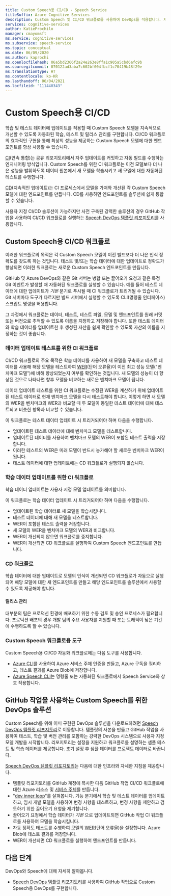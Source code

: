 ```yaml
---
title: Custom Speech용 CI/CD - Speech Service
titleSuffix: Azure Cognitive Services
description: Custom Speech 및 CI/CD 워크플로를 사용하여 DevOps를 적용합니다. 자체 프로젝트를 위해 기존 DevOps 솔루션을 구현합니다.
services: cognitive-services
author: KatieProchilo
manager: cmayomsft
ms.service: cognitive-services
ms.subservice: speech-service
ms.topic: conceptual
ms.date: 06/09/2020
ms.author: kaprochi
ms.openlocfilehash: 06a5bd2366f2a24e263e8ffa1c905a5cbd6afc9b
ms.sourcegitcommit: 070122ad3aba7c602bf004fbcf1c70419b48f29e
ms.translationtype: HT
ms.contentlocale: ko-KR
ms.lasthandoff: 06/04/2021
ms.locfileid: "111440343"
---
```

# <a name="cicd-for-custom-speech"></a>Custom Speech용 CI/CD

학습 및 테스트 데이터에 업데이트를 적용할 때 Custom Speech 모델을 지속적으로 개선할 수 있도록 자동화된 학습, 테스트 및 릴리스 관리를 구현합니다. CI/CD 워크플로의 효과적인 구현을 통해 최상의 성능을 제공하는 Custom Speech 모델에 대한 엔드포인트를 항상 사용할 수 있습니다.

[CI](/devops/develop/what-is-continuous-integration)(연속 통합)는 공유 리포지토리에서 자주 업데이트를 커밋하고 자동 빌드를 수행하는 엔지니어링 방식입니다. Custom Speech를 위한 CI 워크플로는 이전 모델보다 더 나은 성능을 발휘하도록 데이터 원본에서 새 모델을 학습시키고 새 모델에 대한 자동화된 테스트를 수행합니다.

[CD](/devops/deliver/what-is-continuous-delivery)(지속적인 업데이트)는 CI 프로세스에서 모델을 가져와 개선된 각 Custom Speech 모델에 대한 엔드포인트를 만듭니다. CD를 사용하면 엔드포인트를 솔루션에 쉽게 통합할 수 있습니다.

사용자 지정 CI/CD 솔루션이 가능하지만 사전 구축된 강력한 솔루션의 경우 GitHub 작업을 사용하여 CI/CD 워크플로를 실행하는 [Speech DevOps 템플릿 리포지토리](https://github.com/Azure-Samples/Speech-Service-DevOps-Template)를 사용합니다.

## <a name="cicd-workflows-for-custom-speech"></a>Custom Speech용 CI/CD 워크플로

이러한 워크플로의 목적은 각 Custom Speech 모델이 이전 빌드보다 더 나은 인식 정확도를 갖도록 하는 것입니다. 테스트 및/또는 학습 데이터에 대한 업데이트로 정확도가 향상되면 이러한 워크플로는 새로운 Custom Speech 엔드포인트를 만듭니다.

GitHub 및 Azure DevOps와 같은 Git 서버는 병합 또는 끌어오기 요청과 같은 특정 Git 이벤트가 발생할 때 자동화된 워크플로를 실행할 수 있습니다. 예를 들어 테스트 데이터에 대한 업데이트가 *기본* 분기로 푸시될 때 CI 워크플로가 트리거될 수 있습니다. Git 서버마다 도구가 다르지만 빌드 서버에서 실행할 수 있도록 CLI(명령줄 인터페이스) 스크립트 명령을 허용합니다.

그 과정에서 워크플로는 데이터, 테스트, 테스트 파일, 모델 및 엔드포인트를 원래 커밋 또는 버전으로 추적할 수 있도록 이름을 지정하고 저장해야 합니다. 또한 테스트 데이터와 학습 데이터를 업데이트한 후 생성된 자산을 쉽게 확인할 수 있도록 자산의 이름을 지정하는 것이 좋습니다.

### <a name="ci-workflow-for-testing-data-updates"></a>데이터 업데이트 테스트를 위한 CI 워크플로

CI/CD 워크플로의 주요 목적은 학습 데이터를 사용하여 새 모델을 구축하고 테스트 데이터를 사용해 해당 모델을 테스트하여 [WER](how-to-custom-speech-evaluate-data.md#evaluate-custom-speech-accuracy)(단어 오류율)이 이전 최고 성능 모델("벤치마크 모델")에 비해 향상되었는지 여부를 확인하는 것입니다. 새 모델의 성능이 더 향상된 것으로 나타나면 향후 모델을 비교하는 새로운 벤치마크 모델이 됩니다.

데이터 업데이트 테스트를 위한 CI 워크플로는 수정된 WER을 계산하기 위해 업데이트된 테스트 데이터로 현재 벤치마크 모델을 다시 테스트해야 합니다. 이렇게 하면 새 모델의 WER을 벤치마크의 WER과 비교할 때 두 모델이 동일한 테스트 데이터에 대해 테스트되고 비슷한 항목과 비교할 수 있습니다.

이 워크플로는 테스트 데이터 업데이트 시 트리거되어야 하며 다음을 수행합니다.

- 업데이트된 테스트 데이터에 대해 벤치마크 모델을 테스트합니다.
- 업데이트된 데이터를 사용하여 벤치마크 모델의 WER이 포함된 테스트 출력을 저장합니다.
- 이러한 테스트의 WER은 미래 모델이 반드시 능가해야 할 새로운 벤치마크 WER이 됩니다.
- 테스트 데이터에 대한 업데이트에는 CD 워크플로가 실행되지 않습니다.

### <a name="ci-workflow-for-training-data-updates"></a>학습 데이터 업데이트를 위한 CI 워크플로

학습 데이터 업데이트는 사용자 지정 모델 업데이트를 의미합니다.

이 워크플로는 학습 데이터 업데이트 시 트리거되어야 하며 다음을 수행합니다.

- 업데이트된 학습 데이터로 새 모델을 학습시킵니다.
- 테스트 데이터에 대해 새 모델을 테스트합니다.
- WER이 포함된 테스트 출력을 저장합니다.
- 새 모델의 WER을 벤치마크 모델의 WER과 비교합니다.
- WER이 개선되지 않으면 워크플로를 중지합니다.
- WER이 개선되면 CD 워크플로를 실행하여 Custom Speech 엔드포인트를 만듭니다.

### <a name="cd-workflow"></a>CD 워크플로

학습 데이터에 대한 업데이트로 모델의 인식이 개선되면 CD 워크플로가 자동으로 실행되어 해당 모델에 대한 새 엔드포인트를 만들고 해당 엔드포인트를 솔루션에서 사용할 수 있도록 제공해야 합니다.

#### <a name="release-management"></a>릴리스 관리

대부분의 팀은 프로덕션 환경에 배포하기 위한 수동 검토 및 승인 프로세스가 필요합니다. 프로덕션 배포의 경우 개발 팀의 주요 사용자를 지원할 때 또는 트래픽이 낮은 기간에 수행하도록 할 수 있습니다.

### <a name="tools-for-custom-speech-workflows"></a>Custom Speech 워크플로용 도구

Custom Speech용 CI/CD 자동화 워크플로에는 다음 도구를 사용합니다.

- [Azure CLI](/cli/azure/)를 사용하여 Azure 서비스 주체 인증을 만들고, Azure 구독을 쿼리하고, 테스트 결과를 Azure Blob에 저장합니다.
- [Azure Speech CLI](spx-overview.md)는 명령줄 또는 자동화된 워크플로에서 Speech Service와 상호 작용합니다.

## <a name="devops-solution-for-custom-speech-using-github-actions"></a>GitHub 작업을 사용하는 Custom Speech를 위한 DevOps 솔루션

Custom Speech를 위해 이미 구현된 DevOps 솔루션을 다운로드하려면 [Speech DevOps 템플릿 리포지토리](https://github.com/Azure-Samples/Speech-Service-DevOps-Template)로 이동합니다. 템플릿의 사본을 만들고 GitHub 작업을 사용하여 테스트, 학습 및 버전 관리를 포함하는 강력한 DevOps 시스템으로 사용자 지정 모델 개발을 시작합니다. 리포지토리는 설정을 지원하고 워크플로를 설명하는 샘플 테스트 및 학습 데이터를 제공합니다. 초기 설정 후 샘플 데이터를 프로젝트 데이터로 바꿉니다.

[Speech DevOps 템플릿 리포지토리](https://github.com/Azure-Samples/Speech-Service-DevOps-Template)는 다음에 대한 인프라와 자세한 지침을 제공합니다.

- 템플릿 리포지토리를 GitHub 계정에 복사한 다음 GitHub 작업 CI/CD 워크플로에 대한 Azure 리소스 및 [서비스 주체](../../active-directory/develop/app-objects-and-service-principals.md#service-principal-object)를 만듭니다.
- "[dev inner loop](/dotnet/architecture/containerized-lifecycle/design-develop-containerized-apps/docker-apps-inner-loop-workflow)"를 살펴봅니다. 기능 분기에서 학습 및 테스트 데이터를 업데이트하고, 임시 개발 모델을 사용하여 변경 사항을 테스트하고, 변경 사항을 제안하고 검토하기 위한 끌어오기 요청을 제기합니다.
- 끌어오기 요청에서 학습 데이터가 *기본* 으로 업데이트되면 GitHub 작업 CI 워크플로를 사용하여 모델을 학습시킵니다.
- 자동 정확도 테스트를 수행하여 모델의 [WER](how-to-custom-speech-evaluate-data.md#evaluate-custom-speech-accuracy)(단어 오류율)을 설정합니다. Azure Blob에 테스트 결과를 저장합니다.
- WER이 개선되면 CD 워크플로를 실행하여 엔드포인트를 만듭니다.

## <a name="next-steps"></a>다음 단계

DevOps와 Speech에 대해 자세히 알아봅니다.

- [Speech DevOps 템플릿 리포지토리](https://github.com/Azure-Samples/Speech-Service-DevOps-Template)를 사용하여 GitHub 작업으로 Custom Speech용 DevOps를 구현합니다.
